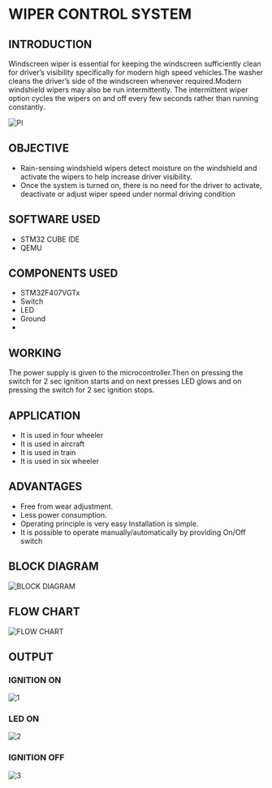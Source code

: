 # WIPER CONTROL SYSTEM

## INTRODUCTION

Windscreen wiper is essential for keeping the windscreen sufficiently clean for driver’s visibility specifically for modern high speed vehicles.The washer cleans the driver’s side of the windscreen whenever required.Modern windshield wipers may also be run intermittently. The intermittent wiper option cycles the wipers on and off every few seconds rather than running constantly.

![PI](https://user-images.githubusercontent.com/80033796/168132162-f26cd489-d219-4250-98d6-70de5ccfa772.jpg)

## OBJECTIVE

* Rain-sensing windshield wipers detect moisture on the windshield and activate the wipers to help increase driver visibility.
* Once the system is turned on, there is no need for the driver to activate, deactivate or adjust wiper speed under normal driving condition

## SOFTWARE USED

* STM32 CUBE IDE
* QEMU

## COMPONENTS USED

* STM32F407VGTx
* Switch
* LED
* Ground
* 
## WORKING

The power supply is given to the microcontroller.Then on pressing the switch for 2 sec ignition starts and on next presses LED glows and on pressing the switch for 2 sec ignition stops.
 
## APPLICATION

* It is used in four wheeler 
* It is used in aircraft
*  It is used in train
*  It is used in six wheeler

## ADVANTAGES

* Free from wear adjustment.
*  Less power consumption.
*  Operating principle is very easy Installation is simple.
*  It is possible to operate manually/automatically by providing On/Off switch

## BLOCK DIAGRAM

![BLOCK DIAGRAM](https://user-images.githubusercontent.com/80033796/168139402-b08e9788-77a5-4688-909b-0e1ef26805db.png)

## FLOW CHART

![FLOW CHART](https://user-images.githubusercontent.com/80033796/168139407-cb2943ff-e19b-4b06-94cb-ca5a7e03a12c.png)

## OUTPUT

### IGNITION ON

![1](https://user-images.githubusercontent.com/80033796/168138673-9f4bc82d-bcc9-4e25-bed7-c948b73877d5.png)

### LED ON

![2](https://user-images.githubusercontent.com/80033796/168138834-bfb0a171-ee25-403c-8b46-c1bfb9bfc125.png)

### IGNITION OFF

![3](https://user-images.githubusercontent.com/80033796/168138826-7b9fa596-8828-4fcd-8494-9597ddb071b8.png)


